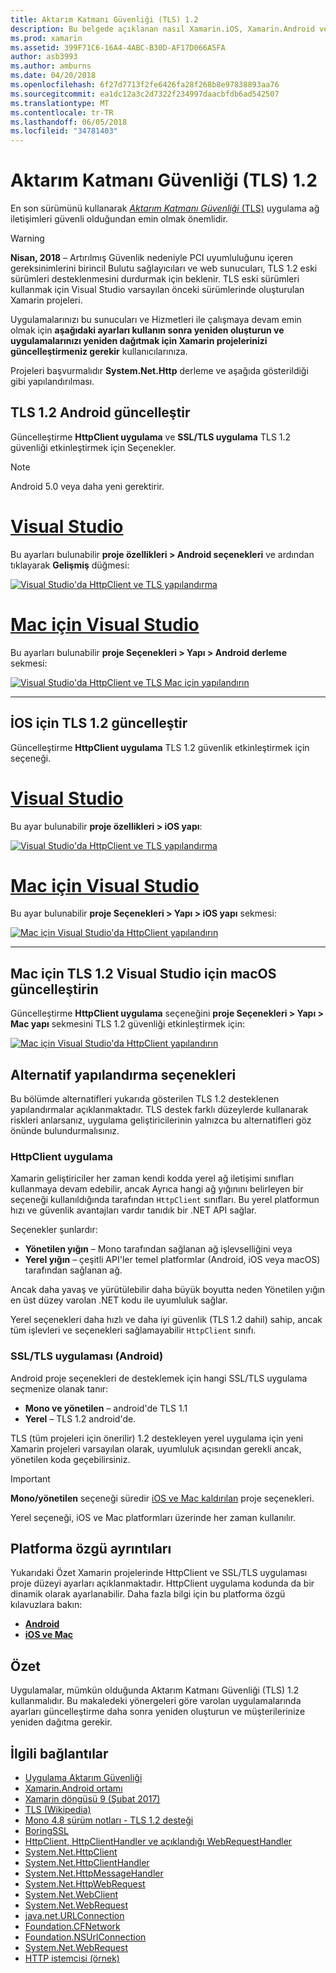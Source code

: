 ```yaml
---
title: Aktarım Katmanı Güvenliği (TLS) 1.2
description: Bu belgede açıklanan nasıl Xamarin.iOS, Xamarin.Android ve Xamarin.Mac projeleri için TLS 1.2 etkinleştirme için. Mac için Visual Studio 2017 ve Visual Studio içinde bunun nasıl yapılacağı gösterilmektedir
ms.prod: xamarin
ms.assetid: 399F71C6-16A4-4ABC-B30D-AF17D066A5FA
author: asb3993
ms.author: amburns
ms.date: 04/20/2018
ms.openlocfilehash: 6f27d7713f2fe6426fa28f268b8e97838893aa76
ms.sourcegitcommit: ea1dc12a3c2d7322f234997daacbfdb6ad542507
ms.translationtype: MT
ms.contentlocale: tr-TR
ms.lasthandoff: 06/05/2018
ms.locfileid: "34781403"
---
```

# <a name="transport-layer-security-tls-12"></a>Aktarım Katmanı Güvenliği (TLS) 1.2

En son sürümünü kullanarak [ _Aktarım Katmanı Güvenliği_ (TLS)](https://en.wikipedia.org/wiki/Transport_Layer_Security) uygulama ağ iletişimleri güvenli olduğundan emin olmak önemlidir.

> [!WARNING]
> **Nisan, 2018** – Artırılmış Güvenlik nedeniyle PCI uyumluluğunu içeren gereksinimlerini birincil Bulutu sağlayıcıları ve web sunucuları, TLS 1.2 eski sürümleri desteklenmesini durdurmak için beklenir.  TLS eski sürümleri kullanmak için Visual Studio varsayılan önceki sürümlerinde oluşturulan Xamarin projeleri.
>
> Uygulamalarınızı bu sunucuları ve Hizmetleri ile çalışmaya devam emin olmak için **aşağıdaki ayarları kullanın sonra yeniden oluşturun ve uygulamalarınızı yeniden dağıtmak için Xamarin projelerinizi güncelleştirmeniz gerekir** kullanıcılarınıza.

Projeleri başvurmalıdır **System.Net.Http** derleme ve aşağıda gösterildiği gibi yapılandırılması.

## <a name="update-android-to-tls-12"></a>TLS 1.2 Android güncelleştir

Güncelleştirme **HttpClient uygulama** ve **SSL/TLS uygulama** TLS 1.2 güvenliği etkinleştirmek için Seçenekler.

> [!NOTE]
> Android 5.0 veya daha yeni gerektirir.

# <a name="visual-studiotabwindows"></a>[Visual Studio](#tab/windows)

Bu ayarları bulunabilir **proje özellikleri > Android seçenekleri** ve ardından tıklayarak **Gelişmiş** düğmesi:

[![Visual Studio'da HttpClient ve TLS yapılandırma](transport-layer-security-images/android-win-sml.png)](transport-layer-security-images/android-win.png#lightbox)

# <a name="visual-studio-for-mactabmacos"></a>[Mac için Visual Studio](#tab/macos)

Bu ayarları bulunabilir **proje Seçenekleri > Yapı > Android derleme** sekmesi:

[![Visual Studio'da HttpClient ve TLS Mac için yapılandırın](transport-layer-security-images/android-mac-sml.png)](transport-layer-security-images/android-mac.png#lightbox)

-----

## <a name="update-ios-to-tls-12"></a>İOS için TLS 1.2 güncelleştir

Güncelleştirme **HttpClient uygulama** TLS 1.2 güvenlik etkinleştirmek için seçeneği.

# <a name="visual-studiotabwindows"></a>[Visual Studio](#tab/windows)

Bu ayar bulunabilir **proje özellikleri > iOS yapı**:

[![Visual Studio'da HttpClient ve TLS yapılandırma](transport-layer-security-images/ios-win-sml.png)](transport-layer-security-images/ios-win.png#lightbox)

# <a name="visual-studio-for-mactabmacos"></a>[Mac için Visual Studio](#tab/macos)

Bu ayar bulunabilir **proje Seçenekleri > Yapı > iOS yapı** sekmesi:

[![Mac için Visual Studio'da HttpClient yapılandırın](transport-layer-security-images/ios-mac-sml.png)](transport-layer-security-images/ios-mac.png#lightbox)

-----

## <a name="update-macos-to-tls-12-in-visual-studio-for-mac"></a>Mac için TLS 1.2 Visual Studio için macOS güncelleştirin

Güncelleştirme **HttpClient uygulama** seçeneğini **proje Seçenekleri > Yapı > Mac yapı** sekmesini TLS 1.2 güvenliği etkinleştirmek için:

[![Mac için Visual Studio'da HttpClient yapılandırın](transport-layer-security-images/macos-mac-sml.png)](transport-layer-security-images/macos-mac.png#lightbox)

## <a name="alternative-configuration-options"></a>Alternatif yapılandırma seçenekleri

Bu bölümde alternatifleri yukarıda gösterilen TLS 1.2 desteklenen yapılandırmalar açıklanmaktadır.
TLS destek farklı düzeylerde kullanarak riskleri anlarsanız, uygulama geliştiricilerinin yalnızca bu alternatifleri göz önünde bulundurmalısınız.

### <a name="httpclient-implementation"></a>HttpClient uygulama

Xamarin geliştiriciler her zaman kendi kodda yerel ağ iletişimi sınıfları kullanmaya devam edebilir, ancak Ayrıca hangi ağ yığınını belirleyen bir seçeneği kullanıldığında tarafından `HttpClient` sınıfları. Bu yerel platformun hızı ve güvenlik avantajları vardır tanıdık bir .NET API sağlar.

Seçenekler şunlardır:

- **Yönetilen yığın** – Mono tarafından sağlanan ağ işlevselliğini veya
- **Yerel yığın** – çeşitli API'ler temel platformlar (Android, iOS veya macOS) tarafından sağlanan ağ.

Ancak daha yavaş ve yürütülebilir daha büyük boyutta neden Yönetilen yığın en üst düzey varolan .NET kodu ile uyumluluk sağlar.

Yerel seçenekleri daha hızlı ve daha iyi güvenlik (TLS 1.2 dahil) sahip, ancak tüm işlevleri ve seçenekleri sağlamayabilir `HttpClient` sınıfı.

### <a name="ssltls-implementation-android"></a>SSL/TLS uygulaması (Android)

Android proje seçenekleri de desteklemek için hangi SSL/TLS uygulama seçmenize olanak tanır:

- **Mono ve yönetilen** – android'de TLS 1.1
- **Yerel** – TLS 1.2 android'de.

TLS (tüm projeleri için önerilir) 1.2 destekleyen yerel uygulama için yeni Xamarin projeleri varsayılan olarak, uyumluluk açısından gerekli ancak, yönetilen koda geçebilirsiniz.

> [!IMPORTANT]
> **Mono/yönetilen** seçeneği süredir [iOS ve Mac kaldırılan](https://developer.xamarin.com/releases/ios/xamarin.ios_10/xamarin.ios_10.8/) proje seçenekleri.
>
> Yerel seçeneği, iOS ve Mac platformları üzerinde her zaman kullanılır.

## <a name="platform-specific-details"></a>Platforma özgü ayrıntıları

Yukarıdaki Özet Xamarin projelerinde HttpClient ve SSL/TLS uygulaması proje düzeyi ayarları açıklanmaktadır. HttpClient uygulama kodunda da bir dinamik olarak ayarlanabilir. Daha fazla bilgi için bu platforma özgü kılavuzlara bakın:

- [**Android**](~/android/app-fundamentals/http-stack.md)
- [**iOS ve Mac**](~/cross-platform/macios/http-stack.md)


## <a name="summary"></a>Özet

Uygulamalar, mümkün olduğunda Aktarım Katmanı Güvenliği (TLS) 1.2 kullanmalıdır.
Bu makaledeki yönergeleri göre varolan uygulamalarında ayarları güncelleştirme daha sonra yeniden oluşturun ve müşterilerinize yeniden dağıtma gerekir.

## <a name="related-links"></a>İlgili bağlantılar

- [Uygulama Aktarım Güvenliği](~/ios/app-fundamentals/ats.md)
- [Xamarin.Android ortamı](~/android/deploy-test/environment.md)
- [Xamarin döngüsü 9 (Şubat 2017)](https://releases.xamarin.com/stable-release-cycle-9/)
- [TLS (Wikipedia)](https://en.wikipedia.org/wiki/Transport_Layer_Security)
- [Mono 4.8 sürüm notları - TLS 1.2 desteği](http://www.mono-project.com/docs/about-mono/releases/4.8.0/#tls-12-support)
- [BoringSSL](https://boringssl.googlesource.com/boringssl/)
- [HttpClient, HttpClientHandler ve açıklandığı WebRequestHandler](https://blogs.msdn.microsoft.com/henrikn/2012/08/07/httpclient-httpclienthandler-and-webrequesthandler-explained/)
- [System.Net.HttpClient](https://msdn.microsoft.com/library/system.net.http.httpclient(v=vs.118).aspx)
- [System.Net.HttpClientHandler](https://msdn.microsoft.com/library/system.net.http.httpclienthandler(v=vs.118).aspx)
- [System.Net.HttpMessageHandler](https://msdn.microsoft.com/library/system.net.http.httpmessagehandler(v=vs.118).aspx)
- [System.Net.HttpWebRequest](https://msdn.microsoft.com/library/system.net.httpwebrequest(v=vs.110).aspx)
- [System.Net.WebClient](https://msdn.microsoft.com/library/system.net.webclient(v=vs.110).aspx)
- [System.Net.WebRequest](https://msdn.microsoft.com/library/system.net.webrequest(v=vs.110).aspx)
- [java.net.URLConnection](http://developer.android.com/reference/java/net/URLConnection.html)
- [Foundation.CFNetwork](https://developer.xamarin.com/api/type/CoreFoundation.CFNetwork/)
- [Foundation.NSUrlConnection](https://developer.xamarin.com/api/type/Foundation.NSUrlConnection/)
- [System.Net.WebRequest](https://msdn.microsoft.com/library/system.net.webrequest(v=vs.110).aspx)
- [HTTP istemcisi (örnek)](https://developer.xamarin.com/samples/monotouch/HttpClient/)

